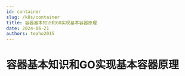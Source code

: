 ```yaml
---
id: container
slug: /k8s/container
title: 容器基本知识和GO实现基本容器原理
date: 2024-06-21
authors: teaho2015
---
```


# 容器基本知识和GO实现基本容器原理


